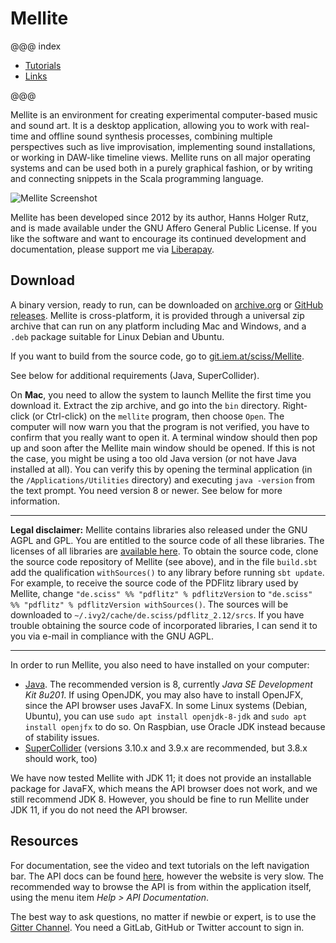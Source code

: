 # Mellite

@@@ index

- [Tutorials](tutorials.md)
- [Links](links.md)

@@@

Mellite is an environment for creating experimental computer-based music and sound art.
It is a desktop application, allowing you to work with
real-time and offline sound synthesis processes, combining multiple perspectives
such as live improvisation, implementing sound installations, or working in DAW-like
timeline views. Mellite runs on all major operating systems and can be used both in
a purely graphical fashion, or by writing and connecting snippets in the Scala programming
language.

![Mellite Screenshot](.../screenshot.png)

Mellite has been developed since 2012 by its author, Hanns Holger Rutz, and is made
available under the GNU Affero General Public License. If you like the software and want
to encourage its continued development and documentation, please support me via [Liberapay](https://liberapay.com/sciss/donate).

## Download

A binary version, ready to run, can be downloaded on [archive.org](https://archive.org/details/Mellite) or
[GitHub releases](https://github.com/Sciss/Mellite/releases/latest).
Mellite is cross-platform, it is provided through a universal zip archive that can run on any platform
including Mac and Windows, and a `.deb` package suitable for Linux Debian and Ubuntu.

If you want to build from the source code, go to [git.iem.at/sciss/Mellite](https://git.iem.at/sciss/Mellite).

See below for additional requirements (Java, SuperCollider).

On __Mac__, you need to allow the system to launch Mellite the first time you download it. Extract the zip
archive, and go into the `bin` directory. Right-click (or Ctrl-click) on the `mellite` program, then choose `Open`.
The computer will now warn you that the program is not verified, you have to confirm that you really want to open
it. A terminal window should then pop up and soon after the Mellite main window should be opened. If this is not
the case, you might be using a too old Java version (or not have Java installed at all). You can verify this by
opening the terminal application (in the `/Applications/Utilities` directory) and executing `java -version` from the
text prompt. You need version 8 or newer. See below for more information.

----

**Legal disclaimer:**
Mellite contains libraries also released under the GNU AGPL and GPL.
You are entitled to the source code of all these libraries. The licenses of
all libraries are [available here](https://git.iem.at/sciss/Mellite/tree/master/licenses). To
obtain the source code, clone the source code repository of Mellite (see above), and in the file
`build.sbt` add the qualification `withSources()` to any library before running `sbt update`.
For example, to receive the source code of the PDFlitz library used by Mellite, change
`"de.sciss" %% "pdflitz" % pdflitzVersion` to `"de.sciss" %% "pdflitz" % pdflitzVersion withSources()`.
The sources will be downloaded to `~/.ivy2/cache/de.sciss/pdflitz_2.12/srcs`.
If you have trouble obtaining the source code of incorporated libraries, I can send it to you via e-mail
in compliance with the GNU AGPL.

----

In order to run Mellite, you also need to have installed on your computer:

- [Java](http://www.oracle.com/technetwork/java/javase/downloads/jdk8-downloads-2133151.html). The recommended
  version is 8, currently _Java SE Development Kit 8u201_.
  If using OpenJDK, you may also have to install OpenJFX, since the API browser uses JavaFX. In some Linux systems
  (Debian, Ubuntu), you can use `sudo apt install openjdk-8-jdk` and `sudo apt install openjfx` to do so.
  On Raspbian, use Oracle JDK instead because of stability issues.
- [SuperCollider](https://supercollider.github.io/download) (versions 3.10.x and 3.9.x are recommended, but 3.8.x should work, too)

We have now tested Mellite with JDK 11; it does not provide an installable package for JavaFX, which means the API
browser does not work, and we still recommend JDK 8. However, you should be fine to run Mellite under JDK 11, if you
do not need the API browser.

## Resources

For documentation, see the video and text tutorials on the left navigation bar.
The API docs can be found [here](latest/api/de/sciss/), however the website is very slow. The recommended way to 
browse the API is from within the application itself, using the menu item _Help &gt; API Documentation_.

The best way to ask questions, no matter if newbie or expert, is to use the [Gitter Channel](https://gitter.im/Sciss/Mellite).
You need a GitLab, GitHub or Twitter account to sign in.
